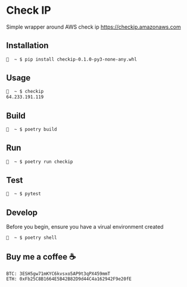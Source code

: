 # Check IP

Simple wrapper around AWS check ip https://checkip.amazonaws.com

## Installation

```bash
🌈  ~ $ pip install checkip-0.1.0-py3-none-any.whl 
```

## Usage

```bash
🌈  ~ $ checkip
64.233.191.119
```

## Build

```bash
🌈  ~ $ poetry build
```

## Run

```bash
🌈  ~ $ poetry run checkip
```

## Test

```bash
🌈  ~ $ pytest
```

## Develop

Before you begin, ensure you have a virual environment created

```bash
🌈  ~ $ poetry shell
```

## Buy me a coffee :coffee:

```
BTC: 3ESH5gw71mKYC6kvsxo5AP9t3qPX459mmT
ETH: 0xFb25C8B1664E5B42B82D9d44C4a162942F9e20fE
```
